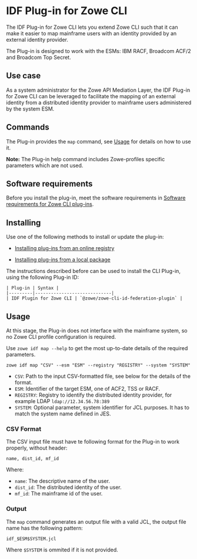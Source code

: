 # IDF Plug-in for Zowe CLI

The IDF Plug-in for Zowe CLI lets you extend Zowe CLI such that it can make it easier to map mainframe users with an identity provided by an external identity provider.

The Plug-in is designed to work with the ESMs: IBM RACF, Broadcom ACF/2 and Broadcom Top Secret.

## Use case

As a system administrator for the Zowe API Mediation Layer, the IDF Plug-in for Zowe CLI can be leveraged to facilitate the mapping of an external identity from a distributed identity provider to mainframe users administered by the system ESM.

## Commands

The Plug-in provides the `map` command, see [Usage](#usage) for details on how to use it.

**Note:** The Plug-in help command includes Zowe-profiles specific parameters which are not used.

## Software requirements

Before you install the plug-in, meet the software requirements in [Software requirements for Zowe CLI plug-ins](cli-swreqplugins.md).

## Installing

Use one of the following methods to install or update the plug-in:

- [Installing plug-ins from an online registry](cli-installplugins.md#installing-plug-ins-from-an-online-registry)

- [Installing plug-ins from a local package](cli-installplugins.md#installing-plug-ins-from-a-local-package)

The instructions described before can be used to install the CLI Plug-in, using the following Plug-in ID:

    | Plug-in | Syntax |
    |---------|-----------------------------|
    | IDF Plugin for Zowe CLI | `@zowe/zowe-cli-id-federation-plugin` |

## Usage

At this stage, the Plug-in does not interface with the mainframe system, so no Zowe CLI profile configuration is required.

Use `zowe idf map --help` to get the most up-to-date details of the required parameters.

`zowe idf map "CSV" --esm "ESM" --registry "REGISTRY" --system "SYSTEM"`

- `CSV`: Path to the input CSV-formatted file, see below for the details of the format.
- `ESM`: Identifier of the target ESM, one of ACF2, TSS or RACF.
- `REGISTRY`: Registry to identify the distributed identity provider, for example LDAP `ldap://12.34.56.78:389`
- `SYSTEM`: Optional parameter, system identifier for JCL purposes. It has to match the system name defined in JES.

### CSV Format

The CSV input file must have te following format for the Plug-in to work properly, without header:

```csv
name, dist_id, mf_id
```

Where:

- `name`: The descriptive name of the user.
- `dist_id`: The distributed identity of the user.
- `mf_id`: The mainframe id of the user.

### Output

The `map` command generates an output file with a valid JCL, the output file name has the following pattern:

`idf_$ESM$SYSTEM.jcl`

Where `$SYSTEM` is ommited if it is not provided.
